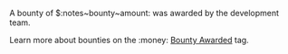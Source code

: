 A bounty of $:notes~bounty~amount: was awarded by the development team.

Learn more about bounties on the :money: [Bounty Awarded](/tags/bounty) tag.
